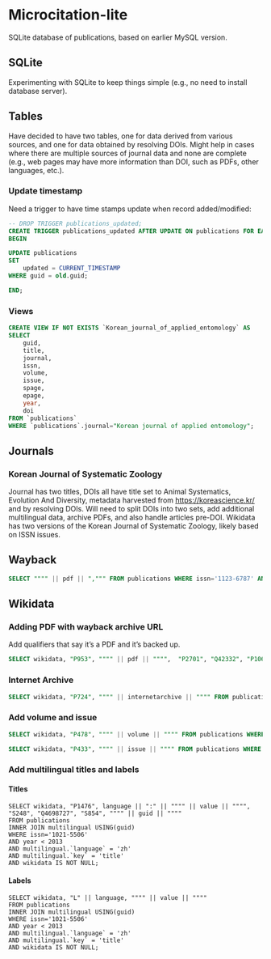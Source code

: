 # Microcitation-lite

SQLite database of publications, based on earlier MySQL version.


## SQLite

Experimenting with SQLite to keep things simple (e.g., no need to install database server).

## Tables

Have decided to have two tables, one for data derived from various sources, and one for data obtained by resolving DOIs. Might help in cases where there are multiple sources of journal data and none are complete (e.g., web pages may have more information than DOI, such as PDFs, other languages, etc.).

### Update timestamp

Need a trigger to have time stamps update when record added/modified:

```sql
-- DROP TRIGGER publications_updated;
CREATE TRIGGER publications_updated AFTER UPDATE ON publications FOR EACH ROW
BEGIN

UPDATE publications
SET
    updated = CURRENT_TIMESTAMP
WHERE guid = old.guid;

END;

```

### Views

```sql
CREATE VIEW IF NOT EXISTS `Korean_journal_of_applied_entomology` AS
SELECT 
    guid, 
    title, 
    journal,
    issn,
    volume,
    issue,
    spage,
    epage,
    year,
    doi
FROM `publications` 
WHERE `publications`.journal="Korean journal of applied entomology";
```



## Journals

### Korean Journal of Systematic Zoology

Journal has two titles, DOIs all have title set to Animal Systematics, Evolution And Diversity, metadata harvested from https://koreascience.kr/ and by resolving DOIs. Will need to split DOIs into two sets, add additional multilingual data, archive PDFs, and also handle articles pre-DOI. Wikidata has two versions of the Korean Journal of Systematic Zoology, likely based on ISSN issues.

## Wayback

```sql
SELECT """" || pdf || ",""" FROM publications WHERE issn='1123-6787' AND pdf IS NOT NULL;
```

## Wikidata

### Adding PDF with wayback archive URL

Add qualifiers that say it’s a PDF and it’s backed up.

```sql
SELECT wikidata, "P953", """" || pdf || """",  "P2701", "Q42332", "P1065", """" || "https://web.archive.org" || waybackmachine || """" FROM publications WHERE issn='1225-0104' AND wikidata IS NOT NULL AND pdf IS NOT NULL AND waybackmachine IS NOT NULL;
```

### Internet Archive

```sql
SELECT wikidata, "P724", """" || internetarchive || """" FROM publications WHERE doi LIKE "10.5635/ASED%" AND wikidata IS NOT NULL AND internetarchive IS NOT NULL;
```
### Add volume and issue

```sql
SELECT wikidata, "P478", """" || volume || """" FROM publications WHERE issn="2346-9641" AND wikidata IS NOT NULL AND volume IS NOT NULL;
```

```sql
SELECT wikidata, "P433", """" || issue || """" FROM publications WHERE issn="2346-9641" AND wikidata IS NOT NULL AND issue IS NOT NULL;
```


### Add multilingual titles and labels

#### Titles

```
SELECT wikidata, "P1476", language || ":" || """" || value || """", "S248", "Q4698727", "S854", """" || guid || """"
FROM publications 
INNER JOIN multilingual USING(guid) 
WHERE issn='1021-5506'
AND year < 2013
AND multilingual.`language` = 'zh'
AND multilingual.`key` = 'title'
AND wikidata IS NOT NULL;
```

#### Labels

```
SELECT wikidata, "L" || language, """" || value || """"
FROM publications 
INNER JOIN multilingual USING(guid) 
WHERE issn='1021-5506'
AND year < 2013
AND multilingual.`language` = 'zh'
AND multilingual.`key` = 'title'
AND wikidata IS NOT NULL;
```




